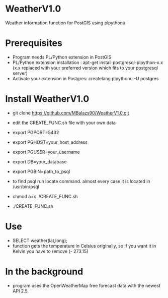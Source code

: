 WeatherV1.0
===========

Weather information function for PostGIS using plpythonu

# Prerequisites

- Program needs PL/Python extension in PostGIS
- PL/Python extension installation : apt-get install postgresql-plpython-x.x (x.x replaced with your preferred version
which fits to your postgresql server)
- Activate your extension in Postgres: createlang plpythonu -U postgres

# Install WeatherV1.0

- git clone https://github.com/MBalazs90/WeatherV1.0.git
- edit the CREATE_FUNC.sh file with your own data

- export PGPORT=5432
- export PGHOST=your_host_address
- export PGUSER=your_username
- export DB=your_database
- export PGBIN=path_to_psql

- to find psql run locate command. almost every case it is located in /usr/bin/psql
- chmod a+x ./CREATE_FUNC.sh
- ./CREATE_FUNC.sh

# Use

- SELECT weather(lat,long);
- function gets the temperature in Celsius originally, so if you want it in Kelvin you have to remove
(- 273.15)

# In the background

- program uses the OpenWeatherMap free forecast data with the newest API 2.5.
